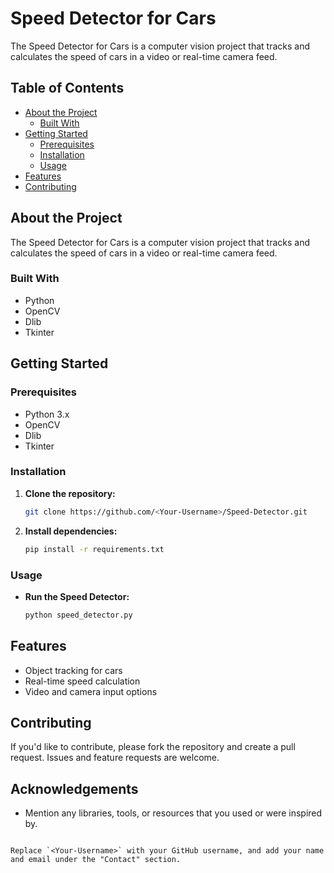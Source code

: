 
# Speed Detector for Cars

The Speed Detector for Cars is a computer vision project that tracks and calculates the speed of cars in a video or real-time camera feed.

## Table of Contents

- [About the Project](#about-the-project)
  - [Built With](#built-with)
- [Getting Started](#getting-started)
  - [Prerequisites](#prerequisites)
  - [Installation](#installation)
  - [Usage](#usage)
- [Features](#features)
- [Contributing](#contributing)


## About the Project

The Speed Detector for Cars is a computer vision project that tracks and calculates the speed of cars in a video or real-time camera feed.

### Built With

- Python
- OpenCV
- Dlib
- Tkinter

## Getting Started

### Prerequisites

- Python 3.x
- OpenCV
- Dlib
- Tkinter

### Installation

1. **Clone the repository:**
   ```bash
   git clone https://github.com/<Your-Username>/Speed-Detector.git
   ```

2. **Install dependencies:**
   ```bash
   pip install -r requirements.txt
   ```

### Usage

- **Run the Speed Detector:**
  ```bash
  python speed_detector.py
  ```

## Features

- Object tracking for cars
- Real-time speed calculation
- Video and camera input options

## Contributing

If you'd like to contribute, please fork the repository and create a pull request. Issues and feature requests are welcome.



## Acknowledgements

- Mention any libraries, tools, or resources that you used or were inspired by.
```

Replace `<Your-Username>` with your GitHub username, and add your name and email under the "Contact" section.
